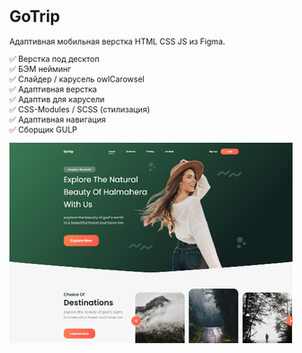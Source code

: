 # GoTrip

Адаптивная мобильная верстка HTML CSS JS из Figma.  

✅ Верстка под десктоп  
✅ БЭМ нейминг  
✅ Слайдер / карусель owlCarowsel  
✅ Адаптивная верстка  
✅ Адаптив для карусели  
✅ CSS-Modules / SCSS (стилизация)  
✅ Адаптивная навигация  
✅ Сборщик GULP  

[![GoTrip](https://github.com/8807010/Travel_project/blob/master/GoTrip.jpg)](https://8807010.github.io/Travel_project/)
